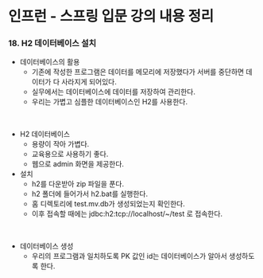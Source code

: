 # 인프런 - 스프링 입문 강의 내용 정리

### 18. H2 데이터베이스 설치

- 데이터베이스의 활용
  - 기존에 작성한 프로그램은 데이터를 메모리에 저장했다가 서버를 중단하면 데이터가 다 사라지게 되어있다.
  - 실무에서는 데이터베이스에 데이터를 저장하여 관리한다.
  - 우리는 가볍고 심플한 데이터베이스인 H2를 사용한다.

<br/>

- H2 데이터베이스
  - 용량이 작아 가볍다.
  - 교육용으로 사용하기 좋다.
  - 웹으로 admin 화면을 제공한다. 
- 설치
  - h2를 다운받아 zip 파일을 푼다.
  - h2 폴더에 들어가서 h2.bat를 실행한다.
  - 홈 디렉토리에 test.mv.db가 생성되었는지 확인한다.
  - 이후 접속할 때에는 jdbc:h2:tcp://localhost/~/test 로 접속한다.

<br/>

- 데이터베이스 생성
  - 우리의 프로그램과 일치하도록 PK 값인 id는 데이터베이스가 알아서 생성하도록 한다.
